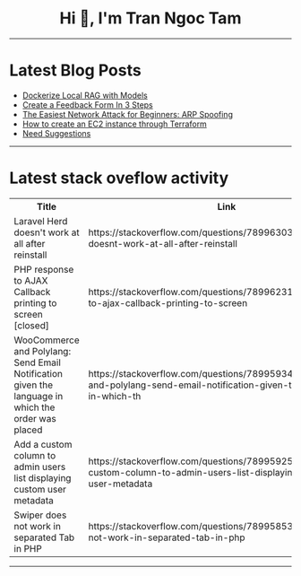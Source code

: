 <h1 align="center">Hi 👋, I'm Tran Ngoc Tam</h1>

---

# Latest Blog Posts 
<!-- BLOG-POST-LIST:START -->
- [Dockerize Local RAG with Models](https://dev.to/lazypro/dockerize-local-rag-with-models-41al)
- [Create a Feedback Form In 3 Steps](https://dev.to/domfive/create-a-feedback-form-in-3-steps-34i4)
- [The Easiest Network Attack for Beginners: ARP Spoofing](https://dev.to/mpoiiii/the-easiest-network-attack-for-beginners-arp-spoofing-pn4)
- [How to create an EC2 instance through Terraform](https://dev.to/sandeepk27/how-to-create-an-ec2-instance-through-terraform-485d)
- [Need Suggestions](https://dev.to/coolguy_96_77e8876259d19a/need-suggestions-3074)
<!-- BLOG-POST-LIST:END -->

---

# Latest stack oveflow activity
<table>
  <tr><th>Title</th><th>Link</th></tr>
  <!-- STACKOVERFLOW:START --><tr><td>Laravel Herd doesn&#39;t work at all after reinstall</td><td>https://stackoverflow.com/questions/78996303/laravel-herd-doesnt-work-at-all-after-reinstall</td></tr><tr><td>PHP response to AJAX Callback printing to screen [closed]</td><td>https://stackoverflow.com/questions/78996231/php-response-to-ajax-callback-printing-to-screen</td></tr><tr><td>WooCommerce and Polylang: Send Email Notification given the language in which the order was placed</td><td>https://stackoverflow.com/questions/78995934/woocommerce-and-polylang-send-email-notification-given-the-language-in-which-th</td></tr><tr><td>Add a custom column to admin users list displaying custom user metadata</td><td>https://stackoverflow.com/questions/78995925/add-a-custom-column-to-admin-users-list-displaying-custom-user-metadata</td></tr><tr><td>Swiper does not work in separated Tab in PHP</td><td>https://stackoverflow.com/questions/78995853/swiper-does-not-work-in-separated-tab-in-php</td></tr><!-- STACKOVERFLOW:END -->
</table>

---


